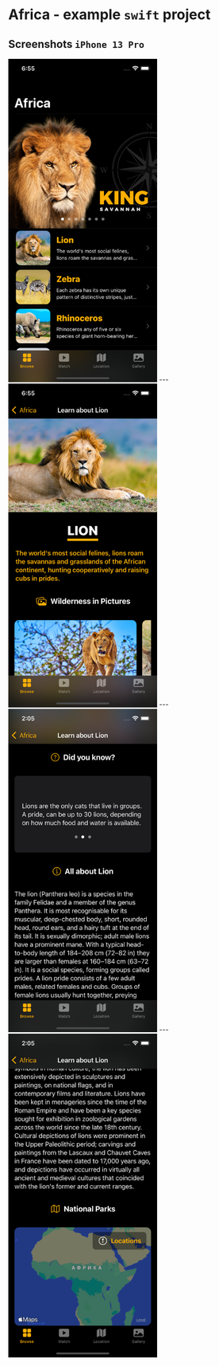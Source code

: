 # Africa - example `swift` project

## Screenshots `iPhone 13 Pro`
<img src="readme-images/iPhone-13-pro-browse-page.png" width="300">
---
<img src="readme-images/iPhone-13-pro-animal-details-page.png" width="300">
---
<img src="readme-images/iPhone-13-pro-animal-details-facts-and-description.png" width="300">
---
<img src="readme-images/iPhone-13-pro-animal-details-description-and-map.png" width="300">

